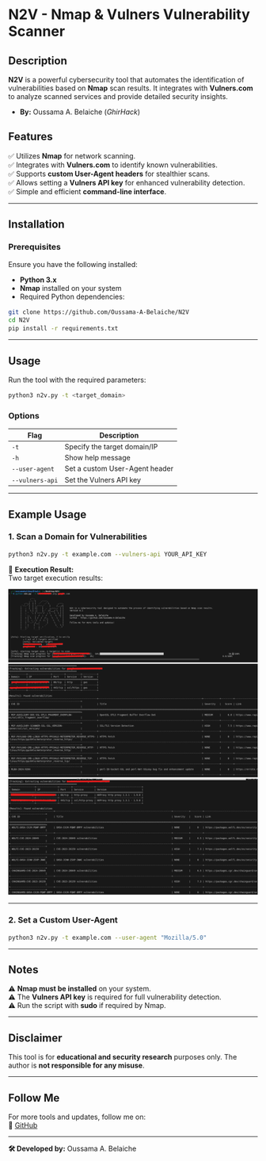 
# **N2V - Nmap & Vulners Vulnerability Scanner**  

## **Description**  
**N2V** is a powerful cybersecurity tool that automates the identification of vulnerabilities based on **Nmap** scan results. It integrates with **Vulners.com** to analyze scanned services and provide detailed security insights.  

- **By:** Oussama A. Belaiche (*GhirHack*)  

## **Features**  
✅ Utilizes **Nmap** for network scanning.  
✅ Integrates with **Vulners.com** to identify known vulnerabilities.  
✅ Supports **custom User-Agent headers** for stealthier scans.  
✅ Allows setting a **Vulners API key** for enhanced vulnerability detection.  
✅ Simple and efficient **command-line interface**.  

---

## **Installation**  

### **Prerequisites**  
Ensure you have the following installed:  
- **Python 3.x**  
- **Nmap** installed on your system  
- Required Python dependencies:  

```bash
git clone https://github.com/Oussama-A-Belaiche/N2V
cd N2V
pip install -r requirements.txt
```

---

## **Usage**  
Run the tool with the required parameters:  

```bash
python3 n2v.py -t <target_domain>
```

### **Options**  
| Flag            | Description                           |
|----------------|--------------------------------------|
| `-t`          | Specify the target domain/IP         |
| `-h`          | Show help message                    |
| `--user-agent` | Set a custom User-Agent header      |
| `--vulners-api` | Set the Vulners API key            |

---

## **Example Usage**  

### **1. Scan a Domain for Vulnerabilities**  
```bash
python3 n2v.py -t example.com --vulners-api YOUR_API_KEY
```
📌 **Execution Result:**  
Two target execution results:  

![Execution Result 1](src/assets/n2vimage.png)  
![Execution Result 2](src/assets/n2vimage2.png)  
![Execution Result 3](src/assets/n2vimage3.png)  

---

### **2. Set a Custom User-Agent**  
```bash
python3 n2v.py -t example.com --user-agent "Mozilla/5.0"
```
---

## **Notes**  
⚠️ **Nmap must be installed** on your system.  
⚠️ The **Vulners API key** is required for full vulnerability detection.  
⚠️ Run the script with **sudo** if required by Nmap.  

---

## **Disclaimer**  
This tool is for **educational and security research** purposes only. The author is **not responsible for any misuse**.  

---

## **Follow Me**  
For more tools and updates, follow me on:  
🔗 [GitHub](https://github.com/Oussama-A-Belaiche)  

---

**🛠 Developed by:** Oussama A. Belaiche 

